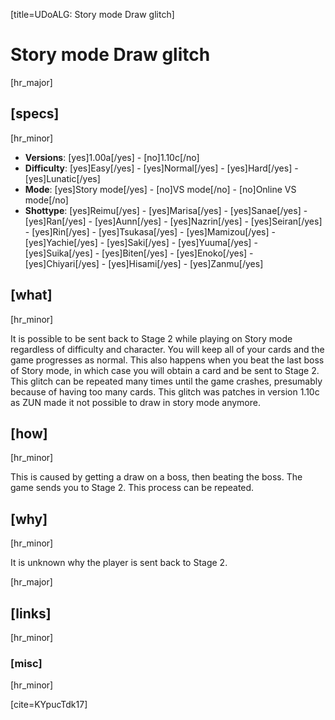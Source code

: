 [title=UDoALG: Story mode Draw glitch]
# Story mode Draw glitch
[hr_major]

## [specs]  
[hr_minor]

* **Versions**: [yes]1.00a[/yes] - [no]1.10c[/no]
* **Difficulty**: [yes]Easy[/yes] - [yes]Normal[/yes] - [yes]Hard[/yes] - [yes]Lunatic[/yes]
* **Mode**: [yes]Story mode[/yes] - [no]VS mode[/no] - [no]Online VS mode[/no]
* **Shottype**: [yes]Reimu[/yes] - [yes]Marisa[/yes] - [yes]Sanae[/yes] - [yes]Ran[/yes] - [yes]Aunn[/yes] - [yes]Nazrin[/yes] - [yes]Seiran[/yes] - [yes]Rin[/yes] - [yes]Tsukasa[/yes] - [yes]Mamizou[/yes] - [yes]Yachie[/yes] - [yes]Saki[/yes] - [yes]Yuuma[/yes] - [yes]Suika[/yes] - [yes]Biten[/yes] - [yes]Enoko[/yes] - [yes]Chiyari[/yes] - [yes]Hisami[/yes] - [yes]Zanmu[/yes]


## [what]
[hr_minor]

It is possible to be sent back to Stage 2 while playing on Story mode regardless of difficulty and character. You will keep all of your cards and the game progresses as normal. This also happens when you beat the last boss of Story mode, in which case you will obtain a card and be sent to Stage 2. This glitch can be repeated many times until the game crashes, presumably because of having too many cards. This glitch was patches in version 1.10c as ZUN made it not possible to draw in story mode anymore.

## [how]
[hr_minor]

This is caused by getting a draw on a boss, then beating the boss. The game sends you to Stage 2. This process can be repeated.

## [why]
[hr_minor]

It is unknown why the player is sent back to Stage 2.

[hr_major]
## [links]
[hr_minor]
### [misc]
[hr_minor]

[cite=KYpucTdk17]
